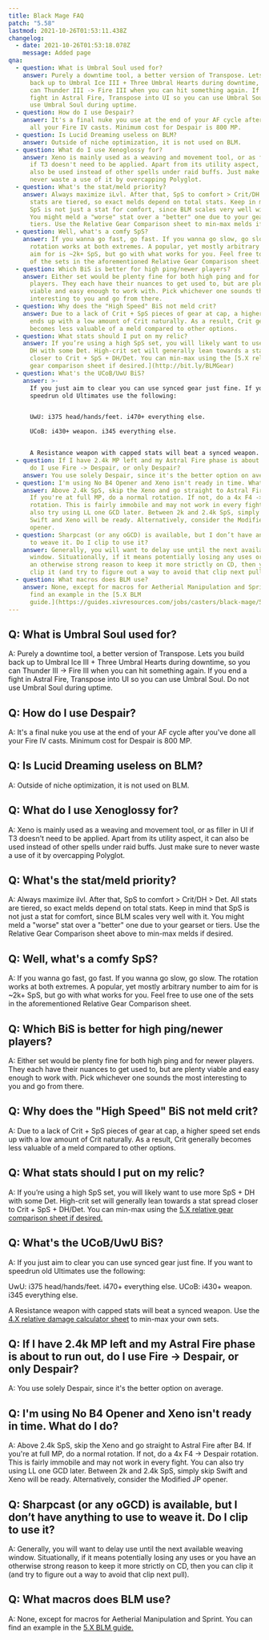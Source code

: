 ```yaml
---
title: Black Mage FAQ
patch: "5.58"
lastmod: 2021-10-26T01:53:11.438Z
changelog:
  - date: 2021-10-26T01:53:18.078Z
    message: Added page
qna:
  - question: What is Umbral Soul used for?
    answer: Purely a downtime tool, a better version of Transpose. Lets you build
      back up to Umbral Ice III + Three Umbral Hearts during downtime, so you
      can Thunder III -> Fire III when you can hit something again. If you end a
      fight in Astral Fire, Transpose into UI so you can use Umbral Soul. Do not
      use Umbral Soul during uptime.
  - question: How do I use Despair?
    answer: It's a final nuke you use at the end of your AF cycle after you've done
      all your Fire IV casts. Minimum cost for Despair is 800 MP.
  - question: Is Lucid Dreaming useless on BLM?
    answer: Outside of niche optimization, it is not used on BLM.
  - question: What do I use Xenoglossy for?
    answer: Xeno is mainly used as a weaving and movement tool, or as filler in UI
      if T3 doesn't need to be applied. Apart from its utility aspect, it can
      also be used instead of other spells under raid buffs. Just make sure to
      never waste a use of it by overcapping Polyglot.
  - question: What's the stat/meld priority?
    answer: Always maximize iLvl. After that, SpS to comfort > Crit/DH > Det. All
      stats are tiered, so exact melds depend on total stats. Keep in mind that
      SpS is not just a stat for comfort, since BLM scales very well with it.
      You might meld a "worse" stat over a "better" one due to your gearset or
      tiers. Use the Relative Gear Comparison sheet to min-max melds if desired.
  - question: Well, what's a comfy SpS?
    answer: If you wanna go fast, go fast. If you wanna go slow, go slow. The
      rotation works at both extremes. A popular, yet mostly arbitrary number to
      aim for is ~2k+ SpS, but go with what works for you. Feel free to use one
      of the sets in the aforementioned Relative Gear Comparison sheet.
  - question: Which BiS is better for high ping/newer players?
    answer: Either set would be plenty fine for both high ping and for newer
      players. They each have their nuances to get used to, but are plenty
      viable and easy enough to work with. Pick whichever one sounds the most
      interesting to you and go from there.
  - question: Why does the "High Speed" BiS not meld crit?
    answer: Due to a lack of Crit + SpS pieces of gear at cap, a higher speed set
      ends up with a low amount of Crit naturally. As a result, Crit generally
      becomes less valuable of a meld compared to other options.
  - question: What stats should I put on my relic?
    answer: If you’re using a high SpS set, you will likely want to use more SpS +
      DH with some Det. High-crit set will generally lean towards a stat spread
      closer to Crit + SpS + DH/Det. You can min-max using the [5.X relative
      gear comparison sheet if desired.](http://bit.ly/BLMGear)
  - question: What's the UCoB/UwU BiS?
    answer: >-
      If you just aim to clear you can use synced gear just fine. If you want to
      speedrun old Ultimates use the following:


      UwU: i375 head/hands/feet. i470+ everything else.

      UCoB: i430+ weapon. i345 everything else.


      A Resistance weapon with capped stats will beat a synced weapon. Use the [4.X relative damage calculator sheet](https://docs.google.com/spreadsheets/d/1mnu8G8p_zC0DVyDz_FNs04tBmUiBq8wRUpxcZf1JOQw/) to min-max your own sets.
  - question: If I have 2.4k MP left and my Astral Fire phase is about to run out,
      do I use Fire -> Despair, or only Despair?
    answer: You use solely Despair, since it's the better option on average.
  - question: I'm using No B4 Opener and Xeno isn't ready in time. What do I do?
    answer: Above 2.4k SpS, skip the Xeno and go straight to Astral Fire after B4.
      If you're at full MP, do a normal rotation. If not, do a 4x F4 -> Despair
      rotation. This is fairly immobile and may not work in every fight. You can
      also try using LL one GCD later. Between 2k and 2.4k SpS, simply skip
      Swift and Xeno will be ready. Alternatively, consider the Modified JP
      opener.
  - question: Sharpcast (or any oGCD) is available, but I don’t have anything to use
      to weave it. Do I clip to use it?
    answer: Generally, you will want to delay use until the next available weaving
      window. Situationally, if it means potentially losing any uses or you have
      an otherwise strong reason to keep it more strictly on CD, then you can
      clip it (and try to figure out a way to avoid that clip next pull).
  - question: What macros does BLM use?
    answer: None, except for macros for Aetherial Manipulation and Sprint. You can
      find an example in the [5.X BLM
      guide.](https://guides.xivresources.com/jobs/casters/black-mage/5-x-blm-guide)
---
```

## Q: What is Umbral Soul used for?

A: Purely a downtime tool, a better version of Transpose. Lets you build back up to Umbral Ice III + Three Umbral Hearts during downtime, so you can Thunder III -> Fire III when you can hit something again. If you end a fight in Astral Fire, Transpose into UI so you can use Umbral Soul. Do not use Umbral Soul during uptime.

## Q: How do I use Despair?

A: It's a final nuke you use at the end of your AF cycle after you've done all your Fire IV casts. Minimum cost for Despair is 800 MP.

## Q: Is Lucid Dreaming useless on BLM?

A: Outside of niche optimization, it is not used on BLM.

## Q: What do I use Xenoglossy for?

A: Xeno is mainly used as a weaving and movement tool, or as filler in UI if T3 doesn't need to be applied. Apart from its utility aspect, it can also be used instead of other spells under raid buffs. Just make sure to never waste a use of it by overcapping Polyglot.

## Q: What's the stat/meld priority?

A: Always maximize ilvl. After that, SpS to comfort > Crit/DH > Det. All stats are tiered, so exact melds depend on total stats. Keep in mind that SpS is not just a stat for comfort, since BLM scales very well with it. You might meld a "worse" stat over a "better" one due to your gearset or tiers. Use the Relative Gear Comparison sheet above to min-max melds if desired.

## Q: Well, what's a comfy SpS?

A:  If you wanna go fast, go fast. If you wanna go slow, go slow. The rotation works at both extremes. A popular, yet mostly arbitrary number to aim for is ~2k+ SpS, but go with what works for you. Feel free to use one of the sets in the aforementioned Relative Gear Comparison sheet.

## Q: Which BiS is better for high ping/newer players?

A: Either set would be plenty fine for both high ping and for newer players. They each have their nuances to get used to, but are plenty viable and easy enough to work with. Pick whichever one sounds the most interesting to you and go from there.

## Q: Why does the "High Speed" BiS not meld crit?

A: Due to a lack of Crit + SpS pieces of gear at cap, a higher speed set ends up with a low amount of Crit naturally. As a result, Crit generally becomes less valuable of a meld compared to other options.

## Q: What stats should I put on my relic?

A:  If you’re using a high SpS set, you will likely want to use more SpS + DH with some Det. High-crit set will generally lean towards a stat spread closer to Crit + SpS + DH/Det. You can min-max using the [5.X relative gear comparison sheet if desired.](http://bit.ly/BLMGear)

## Q: What's the UCoB/UwU BiS?

A:  If you just aim to clear you can use synced gear just fine. If you want to speedrun old Ultimates use the following:

UwU: i375 head/hands/feet. i470+ everything else.
UCoB: i430+ weapon. i345 everything else.

A Resistance weapon with capped stats will beat a synced weapon. Use the [4.X relative damage calculator sheet](https://docs.google.com/spreadsheets/d/1mnu8G8p_zC0DVyDz_FNs04tBmUiBq8wRUpxcZf1JOQw/) to min-max your own sets.

## Q: If I have 2.4k MP left and my Astral Fire phase is about to run out, do I use Fire -> Despair, or only Despair?

A: You use solely Despair, since it's the better option on average.

## Q: I'm using No B4 Opener and Xeno isn't ready in time. What do I do?

A: Above 2.4k SpS, skip the Xeno and go straight to Astral Fire after B4. If you're at full MP, do a normal rotation. If not, do a 4x F4 -> Despair rotation. This is fairly immobile and may not work in every fight. You can also try using LL one GCD later. Between 2k and 2.4k SpS, simply skip Swift and Xeno will be ready. Alternatively, consider the Modified JP opener.

## Q: Sharpcast (or any oGCD) is available, but I don’t have anything to use to weave it. Do I clip to use it?

A: Generally, you will want to delay use until the next available weaving window. Situationally, if it means potentially losing any uses or you have an otherwise strong reason to keep it more strictly on CD, then you can clip it (and try to figure out a way to avoid that clip next pull).

## Q: What macros does BLM use?

A: None, except for macros for Aetherial Manipulation and Sprint. You can find an example in the [5.X BLM guide.](LINK)